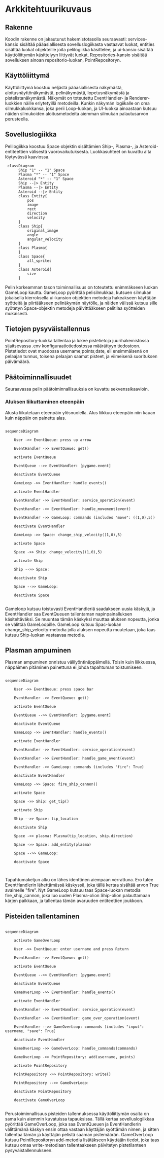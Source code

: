 # Arkkitehtuurikuvaus

## Rakenne
Koodin rakenne on jakautunut hakemistotasolla seuraavasti: services-kansio sisältää pääasiallisesta sovelluslogiikasta vastaavat luokat, entities sisältää luokat objekteille joita pelilogiikka käsittelee, ja ui-kansio sisältää käyttöliittymän käsittelyyn liittyvät luokat. Repositories-kansio sisältää sovelluksen ainoan repositorio-luokan, PointRepositoryn.


## Käyttöliittymä
Käyttöliittymä koostuu neljästä pääasiallisesta näkymästä, aloitusnäyttönäkymästä, pelinäkymästä, lopetusnäkymästä ja pistelistanäkymästä. Näkymät on toteutettu EventHandler- ja Renderer-luokkien näille eriytetyillä metodeilla. Kunkin näkymän logiikalle on oma silmukkaluokkansa, joka perii Loop-luokan, ja UI-luokka ainoastaan kutsuu näiden silmukoiden aloitusmetodeita aiemman silmukan palautusarvon perusteella.


## Sovelluslogiikka
Pelilogiikka koostuu Space objektin sisältämien Ship-, Plasma-, ja Asteroid-entiteettien välisestä vuorovaikutuksesta. Luokkasuhteet on kuvattu alta löytyvässä kaaviossa.

```mermaid
 classDiagram
      Ship "1" -- "1" Space
      Plasma "*" -- "1" Space
      Asteroid "*" -- "1" Space
      Ship --|> Entity
      Plasma --|> Entity
      Asteroid --|> Entity
      class Entity{
          pos
          image
          rect
          direction
          velocity
      }
      class Ship{
          original_image
          angle
          angular_velocity
      }
      class Plasma{
      }
      class Space{
          all_sprites
      }
      class Asteroid{
          size
      }
```

Pelin korkeamman tason toiminnallisuus on toteutettu enimmäkseen luokan GameLoop kautta. GameLoop pyörittää pelisilmukkaa, kutsuen silmukan jokaisella kierroksella ui-kansion objektien metodeja hakeakseen käyttäjän syötteitä ja piirtääkseen pelinäkymän näytölle, ja näiden välissä kutsuu sille syötetyn Space-objektin metodeja päivittääkseen pelitilaa syötteiden mukaisesti. 

## Tietojen pysyväistallennus

PointRepository-luokka tallentaa ja lukee pistetietoja juurihakemistossa sijaitsevassa .env konfiguraatiotiedostossa määrättyyn tiedostoon. Pistetiedot ovat muodossa username;points;date, eli ensimmäisenä on pelaajan tunnus, toisena pelaajan saamat pisteet, ja viimeisenä suorituksen päivämäärä.

## Päätoiminnallisuudet

Seuraavassa pelin päätoiminnallisuuksia on kuvattu sekvenssikaavioin.

### Aluksen liikuttaminen eteenpäin

Alusta liikutetaan eteenpäin ylösnuolella. Alus liikkuu eteenpäin niin kauan kuin näppäin on painettu alas.

```mermaid

sequenceDiagram
  
    User ->> EventQueue: press up arrow
     
    EventHandler ->> EventQueue: get()
    
    activate EventQueue
    
    EventQueue -->> EventHandler: [pygame.event]
    
    deactivate EventQueue
    
    GameLoop ->> EventHandler: handle_events()
    
    activate EventHandler
    
    EventHandler ->> EventHandler: service_operation(event)
    
    EventHandler ->> EventHandler: handle_movement(event)
    
    EventHandler ->> GameLoop: commands (includes "move": ((1,0),5))
    
    deactivate EventHandler
    
    GameLoop ->> Space: change_ship_velocity((1,0),5)
    
    activate Space
    
    Space ->> Ship: change_velocity((1,0),5)
    
    activate Ship
    
    Ship -->> Space: 
    
    deactivate Ship
    
    Space -->> GameLoop: 
    
    deactivate Space
    
```

Gameloop kutsuu toistuvasti EventHandleriä saadakseen uusia käskyjä, ja EventHandler saa EventQueuen tallentaman napinpainalluksen käsiteltäväksi. Se muuntaa tämän käskyksi muuttaa aluksen nopeutta, jonka se välittää GameLoopille. GameLoop kutsuu Spac-luokan change_ship_velocity-metodia jolla aluksen nopeutta muutetaan, joka taas kutsuu Ship-luokan vastaavaa metodia. 

## Plasman ampuminen

Plasman ampuminen onnistuu välilyöntinäppäimellä. Toisin kuin liikkuessa, näppäimen pitäminen painettuna ei johda tapahtuman toistumiseen. 

```mermaid

sequenceDiagram
  
    User ->> EventQueue: press space bar
     
    EventHandler ->> EventQueue: get()
    
    activate EventQueue
    
    EventQueue -->> EventHandler: [pygame.event]
    
    deactivate EventQueue
    
    GameLoop ->> EventHandler: handle_events()
    
    activate EventHandler
    
    EventHandler ->> EventHandler: service_operation(event)
    
    EventHandler ->> EventHandler: handle_game_event(event)
    
    EventHandler ->> GameLoop: commands (includes "fire": True)
    
    deactivate EventHandler
    
    GameLoop ->> Space: fire_ship_cannon()
    
    activate Space
    
    Space ->> Ship: get_tip()
    
    activate Ship
    
    Ship -->> Space: tip_location
    
    deactivate Ship
    
    Space ->> plasma: Plasma(tip_location, ship.direction)
    
    Space ->> Space: add_entity(plasma)
    
    Space -->> GameLoop: 
    
    deactivate Space
    
    
```

Tapahtumaketjun alku on lähes identtinen aiempaan verrattuna. Ero tulee EventHandlerin lähettämässä käskyssä, joka tällä kertaa sisältää arvon True avaimelle "fire". Nyt GameLoop kutsuu taas Space-luokan metodia fire_ship_cannon, joka luo uuden Plasma-olion Ship-olion palauttamaan kärjen paikkaan, ja tallentaa tämän avaruuden entiteettien joukkoon.  

## Pisteiden tallentaminen

```mermaid

sequenceDiagram

    activate GameOverLoop
  
    User ->> EventQueue: enter username and press Return
     
    EventHandler ->> EventQueue: get()
    
    activate EventQueue
    
    EventQueue -->> EventHandler: [pygame.event]
    
    deactivate EventQueue
    
    GameOverLoop ->> EventHandler: handle_events()
    
    activate EventHandler
    
    EventHandler ->> EventHandler: service_operation(event)
    
    EventHandler ->> EventHandler: game_over_operation(event)
    
    EventHandler -->> GameOverLoop: commands (includes "input": username, "save": True)
    
    deactivate EventHandler
    
    GameOverLoop ->> GameOverLoop: handle_commands(commands)
    
    GameOverLoop ->> PointRepository: add(username, points)
    
    activate PointRepository
    
    PointRepository ->> PointRepository: write()
    
    PointRepository -->> GameOverLoop: 
    
    deactivate PointRepository
    
    deactivate GameOverLoop
    
```
Perustoiminnallisuus pisteiden tallennuksessa käyttöliittymän osalta on sama kuin aiemmin kuvatuissa tapauksissa. Tällä kertaa sovelluslogiikkaa pyörittää GameOverLoop, joka saa EventQueuen ja EventHandlerin välittämänä käskyn ensin ottaa vastaan käyttäjän syöttämän nimen, ja sitten tallentaa tämän ja käyttäjän pelistä saaman pistemäärän. GameOverLoop kutsuu PointRepositoryn add-metodia lisätäkseen käyttäjän tiedot, joka taas kutsuu omaa write-metodiaan tallentaakseen päivitetyn pistetilanteen pysyväistallennukseen.
